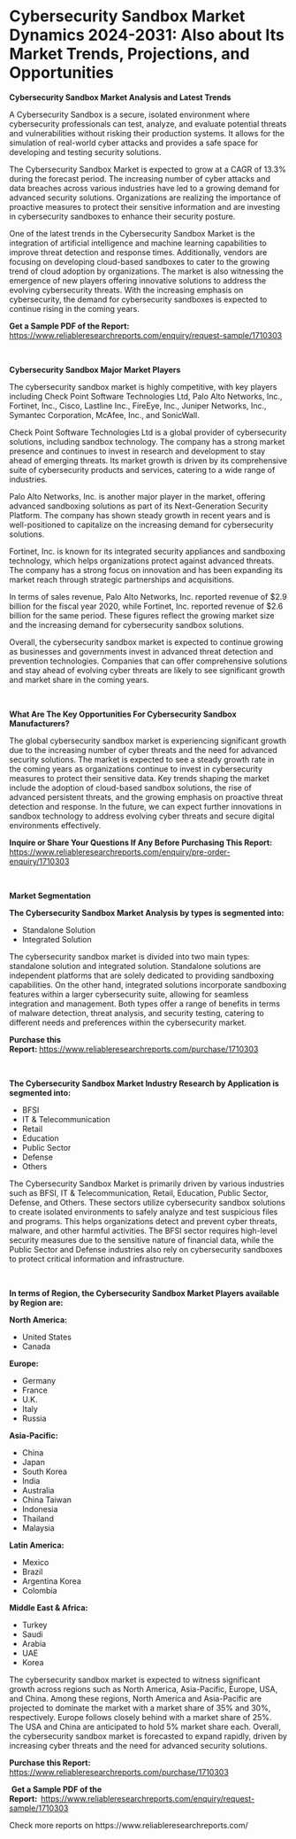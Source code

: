 <p><h1>Cybersecurity Sandbox Market Dynamics 2024-2031: Also about Its Market Trends, Projections, and Opportunities</h1></p><p><strong>Cybersecurity Sandbox Market Analysis and Latest Trends</strong></p>
<p><p>A Cybersecurity Sandbox is a secure, isolated environment where cybersecurity professionals can test, analyze, and evaluate potential threats and vulnerabilities without risking their production systems. It allows for the simulation of real-world cyber attacks and provides a safe space for developing and testing security solutions.</p><p>The Cybersecurity Sandbox Market is expected to grow at a CAGR of 13.3% during the forecast period. The increasing number of cyber attacks and data breaches across various industries have led to a growing demand for advanced security solutions. Organizations are realizing the importance of proactive measures to protect their sensitive information and are investing in cybersecurity sandboxes to enhance their security posture.</p><p>One of the latest trends in the Cybersecurity Sandbox Market is the integration of artificial intelligence and machine learning capabilities to improve threat detection and response times. Additionally, vendors are focusing on developing cloud-based sandboxes to cater to the growing trend of cloud adoption by organizations. The market is also witnessing the emergence of new players offering innovative solutions to address the evolving cybersecurity threats. With the increasing emphasis on cybersecurity, the demand for cybersecurity sandboxes is expected to continue rising in the coming years.</p></p>
<p><strong>Get a Sample PDF of the Report:&nbsp;</strong> <a href="https://www.reliableresearchreports.com/enquiry/request-sample/1710303">https://www.reliableresearchreports.com/enquiry/request-sample/1710303</a></p>
<p>&nbsp;</p>
<p><strong>Cybersecurity Sandbox Major Market Players</strong></p>
<p><p>The cybersecurity sandbox market is highly competitive, with key players including Check Point Software Technologies Ltd, Palo Alto Networks, Inc., Fortinet, Inc., Cisco, Lastline Inc., FireEye, Inc., Juniper Networks, Inc., Symantec Corporation, McAfee, Inc., and SonicWall. </p><p>Check Point Software Technologies Ltd is a global provider of cybersecurity solutions, including sandbox technology. The company has a strong market presence and continues to invest in research and development to stay ahead of emerging threats. Its market growth is driven by its comprehensive suite of cybersecurity products and services, catering to a wide range of industries.</p><p>Palo Alto Networks, Inc. is another major player in the market, offering advanced sandboxing solutions as part of its Next-Generation Security Platform. The company has shown steady growth in recent years and is well-positioned to capitalize on the increasing demand for cybersecurity solutions.</p><p>Fortinet, Inc. is known for its integrated security appliances and sandboxing technology, which helps organizations protect against advanced threats. The company has a strong focus on innovation and has been expanding its market reach through strategic partnerships and acquisitions.</p><p>In terms of sales revenue, Palo Alto Networks, Inc. reported revenue of $2.9 billion for the fiscal year 2020, while Fortinet, Inc. reported revenue of $2.6 billion for the same period. These figures reflect the growing market size and the increasing demand for cybersecurity sandbox solutions.</p><p>Overall, the cybersecurity sandbox market is expected to continue growing as businesses and governments invest in advanced threat detection and prevention technologies. Companies that can offer comprehensive solutions and stay ahead of evolving cyber threats are likely to see significant growth and market share in the coming years.</p></p>
<p>&nbsp;</p>
<p><strong>What Are The Key Opportunities For Cybersecurity Sandbox Manufacturers?</strong></p>
<p><p>The global cybersecurity sandbox market is experiencing significant growth due to the increasing number of cyber threats and the need for advanced security solutions. The market is expected to see a steady growth rate in the coming years as organizations continue to invest in cybersecurity measures to protect their sensitive data. Key trends shaping the market include the adoption of cloud-based sandbox solutions, the rise of advanced persistent threats, and the growing emphasis on proactive threat detection and response. In the future, we can expect further innovations in sandbox technology to address evolving cyber threats and secure digital environments effectively.</p></p>
<p><strong>Inquire or Share Your Questions If Any Before Purchasing This Report:</strong> <a href="https://www.reliableresearchreports.com/enquiry/pre-order-enquiry/1710303">https://www.reliableresearchreports.com/enquiry/pre-order-enquiry/1710303</a></p>
<p>&nbsp;</p>
<p><strong>Market Segmentation</strong></p>
<p><strong>The Cybersecurity Sandbox Market Analysis by types is segmented into:</strong></p>
<p><ul><li>Standalone Solution</li><li>Integrated Solution</li></ul></p>
<p><p>The cybersecurity sandbox market is divided into two main types: standalone solution and integrated solution. Standalone solutions are independent platforms that are solely dedicated to providing sandboxing capabilities. On the other hand, integrated solutions incorporate sandboxing features within a larger cybersecurity suite, allowing for seamless integration and management. Both types offer a range of benefits in terms of malware detection, threat analysis, and security testing, catering to different needs and preferences within the cybersecurity market.</p></p>
<p><strong>Purchase this Report:&nbsp;</strong><a href="https://www.reliableresearchreports.com/purchase/1710303">https://www.reliableresearchreports.com/purchase/1710303</a></p>
<p>&nbsp;</p>
<p><strong>The Cybersecurity Sandbox Market Industry Research by Application is segmented into:</strong></p>
<p><ul><li>BFSI</li><li>IT & Telecommunication</li><li>Retail</li><li>Education</li><li>Public Sector</li><li>Defense</li><li>Others</li></ul></p>
<p><p>The Cybersecurity Sandbox Market is primarily driven by various industries such as BFSI, IT & Telecommunication, Retail, Education, Public Sector, Defense, and Others. These sectors utilize cybersecurity sandbox solutions to create isolated environments to safely analyze and test suspicious files and programs. This helps organizations detect and prevent cyber threats, malware, and other harmful activities. The BFSI sector requires high-level security measures due to the sensitive nature of financial data, while the Public Sector and Defense industries also rely on cybersecurity sandboxes to protect critical information and infrastructure.</p></p>
<p>&nbsp;</p>
<p><strong>In terms of Region, the Cybersecurity Sandbox Market Players available by Region are:</strong></p>
<p>
    <p> <strong> North America: </strong>
        <ul>
            <li>United States</li>
            <li>Canada</li>
        </ul>
        </p> 
    <p> <strong> Europe: </strong>
        <ul>
            <li>Germany</li>
            <li>France</li>
            <li>U.K.</li>
            <li>Italy</li>
            <li>Russia</li>
        </ul>
        </p> 
    <p> <strong> Asia-Pacific: </strong>
        <ul>
            <li>China</li>
            <li>Japan</li>
            <li>South Korea</li>
            <li>India</li>
            <li>Australia</li>
            <li>China Taiwan</li>
            <li>Indonesia</li>
            <li>Thailand</li>
            <li>Malaysia</li>
        </ul>
        </p> 
    <p> <strong> Latin America: </strong>
        <ul>
            <li>Mexico</li>
            <li>Brazil</li>
            <li>Argentina Korea</li>
            <li>Colombia</li>
        </ul>
        </p> 
    <p> <strong> Middle East & Africa: </strong>
        <ul>
            <li>Turkey</li>
            <li>Saudi</li>
            <li>Arabia</li>
            <li>UAE</li>
            <li>Korea</li>
        </ul>
    </p>
    </p>
<p><p>The cybersecurity sandbox market is expected to witness significant growth across regions such as North America, Asia-Pacific, Europe, USA, and China. Among these regions, North America and Asia-Pacific are projected to dominate the market with a market share of 35% and 30%, respectively. Europe follows closely behind with a market share of 25%. The USA and China are anticipated to hold 5% market share each. Overall, the cybersecurity sandbox market is forecasted to expand rapidly, driven by increasing cyber threats and the need for advanced security solutions.</p></p>
<p><strong>Purchase this Report: </strong><a href="https://www.reliableresearchreports.com/purchase/1710303">https://www.reliableresearchreports.com/purchase/1710303</a></p>
<p>&nbsp;<strong>Get a Sample PDF of the Report:&nbsp;&nbsp;</strong><a href="https://www.reliableresearchreports.com/enquiry/request-sample/1710303">https://www.reliableresearchreports.com/enquiry/request-sample/1710303</a></p>
<p><strong></strong></p>
<p>Check more reports on https://www.reliableresearchreports.com/</p>